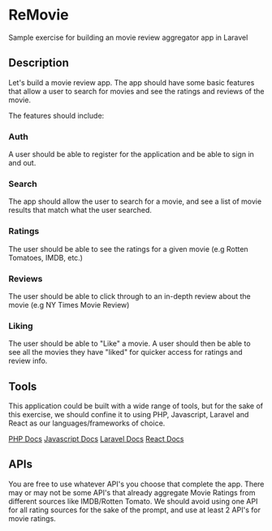 # ReMovie
Sample exercise for building an movie review aggregator app in Laravel

## Description
Let's build a movie review app. The app should have some basic features that allow a user to search for movies and see the ratings and reviews of the movie.

The features should include:

### Auth
A user should be able to register for the application and be able to sign in and out.

### Search
The app should allow the user to search for a movie, and see a list of movie results that match what the user searched. 

### Ratings
The user should be able to see the ratings for a given movie (e.g Rotten Tomatoes, IMDB, etc.)

### Reviews
The user should be able to click through to an in-depth review about the movie (e.g NY Times Movie Review)

### Liking
The user should be able to "Like" a movie. A user should then be able to see all the movies they have "liked" for quicker access for ratings and review info. 

## Tools
This application could be built with a wide range of tools, but for the sake of this exercise, we should confine it to using PHP, Javascript, Laravel and React as our languages/frameworks of choice. 

[PHP Docs](https://www.php.net/)
[Javascript Docs](https://developer.mozilla.org/en-US/docs/Web/JavaScript/Guide)
[Laravel Docs](https://laravel.com/docs/8.x)
[React Docs](https://reactjs.org/)


## APIs
You are free to use whatever API's you choose that complete the app. There may or may not be some API's that already aggregate Movie Ratings from different sources like IMDB/Rotten Tomato. We should avoid using one API for all rating sources for the sake of the prompt, and use at least 2 API's for movie ratings.